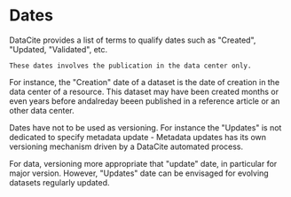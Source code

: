 # Dates

DataCite provides a list of terms to qualify dates such as "Created", "Updated, "Validated", etc.
```
These dates involves the publication in the data center only.
```
 
For instance, the "Creation" date of a dataset is the date of creation in the data center of a resource.
This dataset may have been created months or even years before andalreday beeen published in a reference article or an other data center.


Dates have not to be used as versioning. 
For instance the "Updates" is not dedicated to specify metadata update - Metadata updates has its own versioning mechanism driven by a DataCite automated process. 

For data, versioning more appropriate that "update" date, in particular for major version.
However, "Updates" date can be envisaged for evolving datasets regularly updated.

